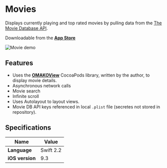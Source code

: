 # Movies

Displays currently playing and top rated movies by pulling data from the [The Movie Database API](https://www.themoviedb.org/documentation/api).

Downloadable from the **[App Store](https://itunes.apple.com/us/app/omako-movies/id1167858725)**

![Movie demo](/images/movies-demo.gif)

## Features

* Uses the **[OMAKOView](http://cocoapods.org/pods/OMAKOView)** CocoaPods library, written by the author, to display movie details.
* Asynchronous network calls
* Movie search
* Infinite scroll
* Uses Autolayout to layout views.
* Movie DB API keys referenced in local `.plist` file (secretes not stored in repository).

## Specifications

|Name|Value|
|----|-----|
|**Language**|Swift 2.2|
|**iOS version**|9.3|
